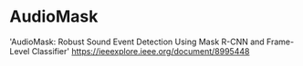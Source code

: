 # AudioMask

'AudioMask: Robust Sound Event Detection Using Mask R-CNN and Frame-Level Classifier' https://ieeexplore.ieee.org/document/8995448
